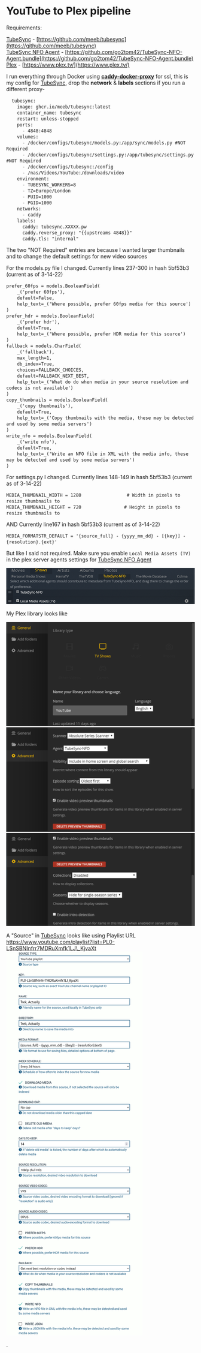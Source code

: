 # YouTube to Plex pipeline

Requirements:

[TubeSync](https://github.com/meeb/tubesync) - [https://github.com/meeb/tubesync](https://github.com/meeb/tubesync)  
[TubeSync NFO Agent](https://github.com/go2tom42/TubeSync-NFO-Agent.bundle) - [https://github.com/go2tom42/TubeSync-NFO-Agent.bundle](https://github.com/go2tom42/TubeSync-NFO-Agent.bundle)  
[Plex](https://www.plex.tv/) - [https://www.plex.tv/](https://www.plex.tv/)

I run everything through Docker using **[caddy-docker-proxy](https://github.com/lucaslorentz/caddy-docker-proxy)** for ssl, this is my config for [TubeSync](https://github.com/meeb/tubesync), drop the **network** &amp; **labels** sections if you run a different proxy-

      tubesync:
        image: ghcr.io/meeb/tubesync:latest
        container_name: tubesync
        restart: unless-stopped
        ports:
          - 4848:4848
        volumes:
          - /docker/configs/tubesync/models.py:/app/sync/models.py #NOT Required
          - /docker/configs/tubesync/settings.py:/app/tubesync/settings.py #NOT Required
          - /docker/configs/tubesync:/config
          - /nas/Videos/YouTube:/downloads/video
        environment:
          - TUBESYNC_WORKERS=8
          - TZ=Europe/London
          - PUID=1000
          - PGID=1000
        networks:
          - caddy
        labels:
          caddy: tubesync.XXXXX.pw
          caddy.reverse_proxy: "{{upstreams 4848}}"
          caddy.tls: "internal"


The two "NOT Required" entries are because I wanted larger thumbnails and to change the default settings for new video sources

For the models.py file I changed. Currently lines 237-300 in hash 5bf53b3 (current as of 3-14-22)

    prefer_60fps = models.BooleanField(
        _('prefer 60fps'),
        default=False,
        help_text=_('Where possible, prefer 60fps media for this source')
    )
    prefer_hdr = models.BooleanField(
        _('prefer hdr'),
        default=True,
        help_text=_('Where possible, prefer HDR media for this source')
    )
    fallback = models.CharField(
        _('fallback'),
        max_length=1,
        db_index=True,
        choices=FALLBACK_CHOICES,
        default=FALLBACK_NEXT_BEST,
        help_text=_('What do do when media in your source resolution and codecs is not available')
    )
    copy_thumbnails = models.BooleanField(
        _('copy thumbnails'),
        default=True,
        help_text=_('Copy thumbnails with the media, these may be detected and used by some media servers')
    )
    write_nfo = models.BooleanField(
        _('write nfo'),
        default=True,
        help_text=_('Write an NFO file in XML with the media info, these may be detected and used by some media servers')
    )

For settings.py I changed. Currently lines 148-149 in hash 5bf53b3 (current as of 3-14-22)

    
    MEDIA_THUMBNAIL_WIDTH = 1280                 # Width in pixels to resize thumbnails to
    MEDIA_THUMBNAIL_HEIGHT = 720                # Height in pixels to resize thumbnails to


AND Currently line167 in hash 5bf53b3 (current as of 3-14-22)

    MEDIA_FORMATSTR_DEFAULT = '{source_full} - {yyyy_mm_dd} - [{key}] - {resolution}.{ext}'


But like I said not required. Make sure you enable `Local Media Assets (TV)` in the plex server agents settings for [TubeSync NFO Agent](https://github.com/go2tom42/TubeSync-NFO-Agent.bundle)

[![agents-settings-plex.png](https://raw.githubusercontent.com/go2tom42/TubeSync-NFO-Agent.bundle/main/docs/plex1.png)](https://raw.githubusercontent.com/go2tom42/TubeSync-NFO-Agent.bundle/main/docs/plex1.png)

My Plex library looks like

[![plex1.png](https://raw.githubusercontent.com/go2tom42/TubeSync-NFO-Agent.bundle/main/docs/plex2.png)](https://raw.githubusercontent.com/go2tom42/TubeSync-NFO-Agent.bundle/main/docs/plex2.png)  
[![plex2.png](https://raw.githubusercontent.com/go2tom42/TubeSync-NFO-Agent.bundle/main/docs/plex3.png)](https://raw.githubusercontent.com/go2tom42/TubeSync-NFO-Agent.bundle/main/docs/plex3.png)  
[![plex3.png](https://raw.githubusercontent.com/go2tom42/TubeSync-NFO-Agent.bundle/main/docs/plex4.png)](https://raw.githubusercontent.com/go2tom42/TubeSync-NFO-Agent.bundle/main/docs/plex4.png)

A "Source" in [TubeSync](https://github.com/meeb/tubesync) looks like using Playlist URL https://www.youtube.com/playlist?list=PL0-LSnSBNInfrr7MDRuXmfk1LJ\_KjvaXt  
[![plex4.png](https://raw.githubusercontent.com/go2tom42/TubeSync-NFO-Agent.bundle/main/docs/plex5.png)](https://raw.githubusercontent.com/go2tom42/TubeSync-NFO-Agent.bundle/main/docs/plex5.png)

.
